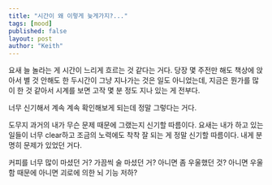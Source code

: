 ```yaml
---
title: "시간이 왜 이렇게 늦게가지?..."
tags: [mood]
published: false
layout: post
author: "Keith"
---
```


요새 늘 놀라는 게 시간이 느리게 흐르는 것 같다는 거다. 당장 몇 주전만 해도 책상에 앉아서 별 것 안해도 한 두시간이 그냥 지나가는 것은 일도 아니었는데, 지금은 뭔가를 많이 한 것 같아서 시계를 보면 고작 몇 분 정도 지나 있는 게 전부다.

너무 신기해서 계속 계속 확인해보게 되는데 정말 그렇다는 거다.

도무지 과거의 내가 무슨 문제 때문에 그랬는지 신기할 따름이다. 요새는 내가 하고 있는 일들이 너무 clear하고 조금의 노력에도 착착 잘 되는 게 정말 신기할 따름이다. 내게 분명히 문제가 있었던 거다.

커피를 너무 많이 마셨던 거? 가끔씩 술 마셨던 거? 아니면 좀 우울했던 것? 아니면 우울함 때문에 아니면 괴로에 의한 뇌 기능 저하?